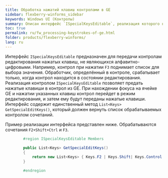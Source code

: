 ```yaml
---
title: Обработка нажатий клавиш контролами в GE
sidebar: flexberry-winforms_sidebar
keywords: Windows UI (Контролы)
summary: Описан интерфейс `ISpecialKeysEditable`, реализация которого контролом для редактирования позволяет передать из GroupEdit этому контролу нажатые клавиши, не являющиеся алфавитно-цифровыми.
toc: true
permalink: ru/fw_processing-keystrokes-of-ge.html
folder: products/flexberry-winforms/
lang: ru
---
```


Интерфейс `ISpecialKeysEditable` предназначен для передачи контролам редактирования нажатых клавиш, не являющихся алфавитно-цифровыми. Например, контрол при нажатии `F3` поднимает список для выбора значения. Обработчик, определённый в контроле, срабатывает только, когда контрол находится в состоянии редактирования. Реализация контролом `ISpecialKeysEditable` позволяет предать нажатые клавиши в контрол из GE. При нахождении фокуса на ячейке GE и нажатии указанных клавиш контрол перейдет в режим редактирования, и затем ему будут переданы нажатые клавиши.
Интерфейс содержит единственный метод `List<Keys> GetSpecialEditKeys()`, который должен вернуть список обрабатываемых контролом сочетаний. 

Пример реализации интерфейса представлен ниже. Обрабатываются сочетания `F2+Shift+Ctrl` и `F3`.

```csharp
        #region ISpecialKeysEditable Members

        public List<Keys> GetSpecialEditKeys()
        {
            return new List<Keys> { Keys.F2 | Keys.Shift| Keys.Control , Keys.F3 };
        }

        #endregion
```
